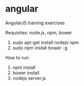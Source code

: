 angular
=======

AngularJS training exercises

Requisites: node.js, npm, bower

1. sudo apt-get install nodejs npm
2. sudo npm install bower -g

How to run:

1. npm install
2. bower install
3. nodejs server.js
